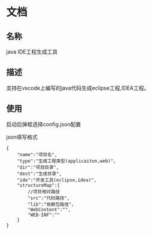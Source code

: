 # 文档
## 名称
java IDE工程生成工具

## 描述
支持在vscode上编写的java代码生成eclipse工程,IDEA工程。

## 使用
启动后弹框选择config.json配置

json填写格式
```
{
    "name":"项目名",
    "type":"生成工程类型(applicaiton,web)",
    "dir":"项目目录",
    "dest":"生成目录",
    "ide":"开发工具(eclipse,idea)",
    "structureMap":{
        //项目相对路径
        "src":"代码路径",
        "lib":"依赖包路径"，
        "WebContent":"",
        "WEB-INF":""
    }
}
```